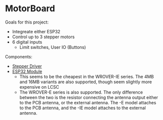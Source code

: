 # MotorBoard

Goals for this project:

- Integreate either ESP32
- Control up to 3 stepper motors
- 6 digital inputs
  - Limit switches, User IO (Buttons)


Components:

- [Stepper Driver](https://www.lcsc.com/product-detail/Motor-Driver-ICs_Allegro-MicroSystems-LLC-A4988SETTR-T_C38437.html)
- [ESP32 Module](https://www.lcsc.com/product-detail/WiFi-Modules_Espressif-Systems-ESP32-WROVER-IE-8MB_C2934565.html)
  - This seems to be the cheapest in the WROVER-IE series. The 4MB and 16MB variants are also supported, though seem slightly more expensive on LCSC
  - The WROVER-E series is also supported. The only difference between the two is the resistor connecting the antenna output either to the PCB antenna, or the external antenna. The -E model attaches to the PCB antenna, and the -IE model attaches to the external antenna.